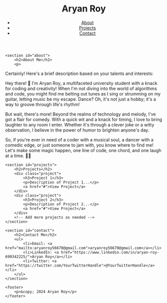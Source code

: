 <!DOCTYPE html>
<html lang="en">
<head>
    <meta charset="UTF-8">
    <meta name="viewport" content="width=device-width, initial-scale=1.0">
    <title>Aryan Roy- Portfolio</title>
    <link rel="stylesheet" href="styles.css">
</head>
<body>
    <header>
        <h1>Aryan Roy</h1>
        <nav>
            <ul>
                <li><a href="#about">About</a></li>
                <li><a href="#projects">Projects</a></li>
                <li><a href="#contact">Contact</a></li>
            </ul>
        </nav>
    </header>

    <section id="about">
        <h2>About Me</h2>
        <p>
Certainly! Here's a brief description based on your talents and interests:

Hey there! 👋 I'm Aryan Roy, a multifaceted university student with a knack for coding and creativity! When I'm not diving into the world of algorithms and code, you might find me belting out tunes as I sing or strumming on my guitar, letting music be my escape. Dance? Oh, it's not just a hobby; it's a way to groove through life's rhythm!

But wait, there's more! Beyond the realms of technology and melody, I've got a flair for comedy. With a quick wit and a knack for timing, I love to bring laughter to any room I enter. Whether it's through a clever joke or a witty observation, I believe in the power of humor to brighten anyone's day.

So, if you're ever in need of a coder with a musical soul, a dancer with a comedic edge, or just someone to jam with, you know where to find me! Let's make some magic happen, one line of code, one chord, and one laugh at a time. 🚀✨</p>
    </section>

    <section id="projects">
        <h2>Projects</h2>
        <div class="project">
            <h3>Project 1</h3>
            <p>Description of Project 1...</p>
            <a href="#">View Project</a>
        </div>
        <div class="project">
            <h3>Project 2</h3>
            <p>Description of Project 2...</p>
            <a href="#">View Project</a>
        </div>
        <!-- Add more projects as needed -->
    </section>

    <section id="contact">
        <h2>Contact Me</h2>
        <ul>
            <li>Email: <a href="mailto:aryanroy56670@gmail.com">aryanroy56670@gmail.com</a></li>
            <li>LinkedIn: <a href="https://www.linkedin.com/in/aryan-roy-699342225/">Aryan Roy</a></li>
            <li>Twitter: <a href="https://twitter.com/YourTwitterHandle">@YourTwitterHandle</a></li>
        </ul>
    </section>

    <footer>
        <p>&copy; 2024 Aryan Roy</p>
    </footer>
</body>
</html>
